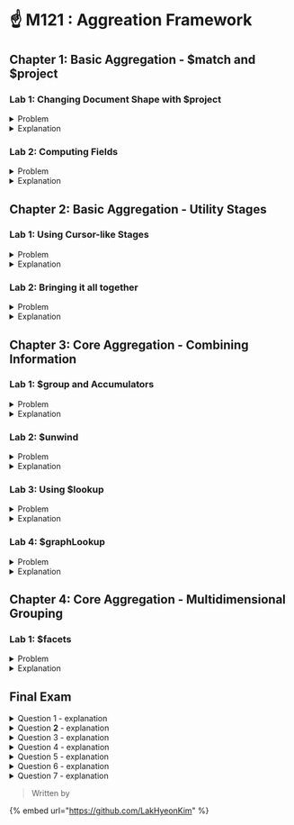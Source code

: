 # ☝ M121 : Aggreation Framework

## Chapter 1: Basic Aggregation - $match and $project

### Lab 1: Changing Document Shape with $project

<details>

<summary>Problem</summary>

Our first movie night was a success. Unfortunately, our ISP called to let us know we're close to our bandwidth quota, but we need another movie recommendation!

Using the same $match stage from the previous lab, add a $project stage to only display the title and film rating (title and rated fields).

* Assign the results to a variable called pipeline.

```javascript
var pipeline = [{ $match: {. . .} }, { $project: { . . . } }]
```

* Load validateLab2.js which was included in the same handout as validateLab1.js and execute validateLab2(pipeline)?

```javascript
load('./validateLab2.js')
```

* And run the validateLab2 validation method

```javascript
validateLab2(pipeline)
```

What is the answer?

</details>

<details>

<summary>Explanation</summary>

<mark style="color:green;">**15**</mark>

Remember that when using $project to be selective on which fields you pass further, the only field you must specify to remove is \_id. When you specify a field to retain (title: 1), $project assumes that all other fields you haven't specified to retain should be removed.

```javascript
var pipeline = [
  {
    $match: {
      "imdb.rating": { $gte: 7 },
      genres: { $nin: [ "Crime", "Horror" ] } ,
      rated: { $in: ["PG", "G" ] },
      languages: { $all: [ "English", "Japanese" ] }
    }
  },
  {
    $project: { _id: 0, title: 1, "rated": 1 }
  }
]
```

</details>



### Lab 2: Computing Fields

<details>

<summary>Problem</summary>

Our movies dataset has a lot of different documents, some with more convoluted titles than others. If we'd like to analyze our collection to find movie titles that are composed of only one word, we **could** fetch all the movies in the dataset and do some processing in a client application, but the Aggregation Framework allows us to do this on the server!

Using the Aggregation Framework, find a count of the number of movies that have a title composed of one word. To clarify, "Cinderella" and "3-25" should count, where as "Cast Away" would not.

Make sure you look into the [_$split_ String expression ](https://docs.mongodb.com/manual/meta/aggregation-quick-reference/#string-expressions)and the [_$size_ Array expression](https://docs.mongodb.com/manual/meta/aggregation-quick-reference/#array-expressions)

To get the count, you can append itcount() to the end of your pipeline

```javascript
db.movies.aggregate([...]).itcount()
```

</details>

<details>

<summary>Explanation</summary>

<mark style="color:green;">**8066**</mark>

```javascript
db.movies.aggregate([
  {
    $match: {
      title: {
        $type: "string"
      }
    }
  },
  {
    $project: {
      title: { $split: ["$title", " "] },
      _id: 0
    }
  },
  {
    $match: {
      title: { $size: 1 }
    }
  }
]).itcount()
```

We begin with a $match stage, ensuring that we only allow movies where the title is a string

```javascript
db.movies.aggregate([
  {
    $match: {
      title: {
        $type: "string"
      }
    }
  },
```

Next is our $project stage, splitting the title on spaces. This creates an array of strings

```javascript
{
  $project: {
    title: { $split: ["$title", " "] },
    _id: 0
  }
},
```

We use another $match stage to filter down to documents that only have one element in the newly computed title field, and use itcount() to get a count

```javascript
  {
    $match: {
      title: { $size: 1 }
    }
  }
]).itcount()
```

</details>



## Chapter 2: Basic Aggregation - Utility Stages

### Lab 1: Using Cursor-like Stages

<details>

<summary>Problem</summary>

MongoDB has another movie night scheduled. This time, we polled employees for their favorite actress or actor, and got these results

```javascript
favorites = [
  "Sandra Bullock",
  "Tom Hanks",
  "Julia Roberts",
  "Kevin Spacey",
  "George Clooney"]
```

For movies released in the **USA** with a tomatoes.viewer.rating greater than or equal to 3, calculate a new field called num\_favs that represets how many **favorites** appear in the cast field of the movie.

Sort your results by num\_favs, tomatoes.viewer.rating, and title, all in descending order.

What is the title of the **25th** film in the aggregation result?

</details>

<details>

<summary>Explanation</summary>

<mark style="color:green;">**The Heat**</mark>

```javascript
var favorites = [
  "Sandra Bullock",
  "Tom Hanks",
  "Julia Roberts",
  "Kevin Spacey",
  "George Clooney"]

db.movies.aggregate([
  {
    $match: {
      "tomatoes.viewer.rating": { $gte: 3 },
      countries: "USA",
      cast: {
        $in: favorites
      }
    }
  },
  {
    $project: {
      _id: 0,
      title: 1,
      "tomatoes.viewer.rating": 1,
      num_favs: {
        $size: {
          $setIntersection: [
            "$cast",
            favorites
          ]
        }
      }
    }
  },
  {
    $sort: { num_favs: -1, "tomatoes.viewer.rating": -1, title: -1 }
  },
  {
    $skip: 24
  },
  {
    $limit: 1
  }
])
```

We store our favorites in a variable for easy reference within the pipeline

```javascript
var favorites = [
 "Sandra Bullock",
 "Tom Hanks",
 "Julia Roberts",
 "Kevin Spacey",
 "George Clooney"]
```

We start by matching films that include at least one of our favorites in their cast

```javascript
{
  $match: {
    "tomatoes.viewer.rating": { $gte: 3 },
    countries: "USA",
    cast: {
      $in: favorites
    }
  }
}
```

Then, we will be projecting the num\_favs value by calculating the $size of the array intersection, between the given set of favorites and the film cast:

```javascript
{
  $project: {
    _id: 0,
    title: 1,
    "tomatoes.viewer.rating": 1,
    starPower: {
      $size: {
        $setIntersection: favorites
      }
    }
  }
}
```

After that, we call the $sort stage and $skip + $limit in the result to the element requested:

```javascript
  {
    $sort: { num_favs: -1, "tomatoes.viewer.rating": -1, title: -1 }
  },
  {
    $skip: 24
  },
  {
    $limit: 1
  }
])
```

</details>

###

### Lab 2: Bringing it all together

<details>

<summary>Problem</summary>

Calculate an average rating for each movie in our collection where English is an available language, the minimum imdb.rating is at least 1, the minimum imdb.votes is at least 1, and it was released in **1990** or after. You'll be required to [rescale (or _normalize_) ](https://en.wikipedia.org/wiki/Feature\_scaling)imdb.votes. The formula to rescale imdb.votes and calculate normalized\_rating is included as a handout.

What film has the lowest normalized\_rating?

</details>

<details>

<summary>Explanation</summary>

<mark style="color:green;">**The Christmas Tree**</mark>

One possible solution is below.

```javascript
db.movies.aggregate([
  {
    $match: {
      year: { $gte: 1990 },
      languages: { $in: ["English"] },
      "imdb.votes": { $gte: 1 },
      "imdb.rating": { $gte: 1 }
    }
  },
  {
    $project: {
      _id: 0,
      title: 1,
      "imdb.rating": 1,
      "imdb.votes": 1,
      normalized_rating: {
        $avg: [
          "$imdb.rating",
          {
            $add: [
              1,
              {
                $multiply: [
                  9,
                  {
                    $divide: [
                      { $subtract: ["$imdb.votes", 5] },
                      { $subtract: [1521105, 5] }
                    ]
                  }
                ]
              }
            ]
          }
        ]
      }
    }
  },
  { $sort: { normalized_rating: 1 } },
  { $limit: 1 }
])
```

We start by applying the $match filtering:

```javascript
{
  $match: {
    year: { $gte: 1990 },
    languages: { $in: ["English"] },
    "imdb.votes": { $gte: 1 },
    "imdb.rating": { $gte: 1 }
  }
}
```

And within the $project stage we apply the scaling and normalizating calculations:

```javascript
{
  $project: {
    _id: 0,
    title: 1,
    "imdb.rating": 1,
    "imdb.votes": 1,
    normalized_rating: {
      $avg: [
        "$imdb.rating",
        {
          $add: [
            1,
            {
              $multiply: [
                9,
                {
                  $divide: [
                    { $subtract: ["$imdb.votes", 5] },
                    { $subtract: [1521105, 5] }
                  ]
                }
              ]
            }
          ]
        }
      ]
    }
  }
},
```

in a new computed field normalized\_rating.

The first element of the result, after sorting by normalized\_rating is **The Christmas Tree**, the expected correct answer.

</details>



## Chapter 3: Core Aggregation - Combining Information

### Lab 1: $group and Accumulators

<details>

<summary>Problem</summary>

In the last lab, we calculated a normalized rating that required us to know what the minimum and maximum values for imdb.votes were. These values were found using the $group stage!

For all films that won at least 1 Oscar, calculate the standard deviation, highest, lowest, and average imdb.rating. Use the **sample** standard deviation expression.

**HINT** - All movies in the collection that won an Oscar begin with a string resembling one of the following in their awards field

```
Won 13 Oscars
Won 1 Oscar
```

Select the correct answer from the choices below. Numbers are truncated to 4 decimal places.

</details>

<details>

<summary>Explanation</summary>

```javascript
{ 
  "highest_rating" : 9.2, 
  "lowest_rating" : 4.5, 
  "average_rating" : 7.5270, 
  "deviation" : 0.5988 
}
```

```javascript
db.movies.aggregate([
  {
    $match: {
      awards: /Won \d{1,2} Oscars?/
    }
  },
  {
    $group: {
      _id: null,
      highest_rating: { $max: "$imdb.rating" },
      lowest_rating: { $min: "$imdb.rating" },
      average_rating: { $avg: "$imdb.rating" },
      deviation: { $stdDevSamp: "$imdb.rating" }
    }
  }
])
```

We start by applying the now familiar $match filtering, searching documents for the appropriate text stating they won an Oscar

```javascript
{
  $match: {
    awards: /Won \d{1,2} Oscars?/
  }
},
```

Next, we have our $group stage. By convention, we group all documents together by specifying null\` to \`\`\_id. We use the [group accumulators ](https://docs.mongodb.com/manual/reference/operator/aggregation-group/#group-accumulator-operators)$min, $max, $avg, and $stdDevSamp to get our results

```javascript
{
  $group: {
    _id: null,
    highest_rating: { $max: "$imdb.rating" },
    lowest_rating: { $min: "$imdb.rating" },
    average_rating: { $avg: "$imdb.rating" },
    deviation: { $stdDevSamp: "$imdb.rating" }
  }
}
```

</details>



### Lab 2: $unwind

<details>

<summary>Problem</summary>

Let's use our increasing knowledge of the Aggregation Framework to explore our movies collection in more detail. We'd like to calculate how many movies every **cast** member has been in and get an average imdb.rating for each cast member.

What is the name, number of movies, and average rating (truncated to one decimal) for the cast member that has been in the most number of movies with **English** as an available language?

Provide the input in the following order and format

```javascript
{ "_id": "First Last", "numFilms": 1, "average": 1.1 }
```

</details>

<details>

<summary>Explanation</summary>

<mark style="color:green;">`{ "_id" : "John Wayne", "numFilms" : 107, "average" : 6.4 }`</mark>



The solution we used is below.

```javascript
db.movies.aggregate([
  {
    $match: {
      languages: "English"
    }
  },
  {
    $project: { _id: 0, cast: 1, "imdb.rating": 1 }
  },
  {
    $unwind: "$cast"
  },
  {
    $group: {
      _id: "$cast",
      numFilms: { $sum: 1 },
      average: { $avg: "$imdb.rating" }
    }
  },
  {
    $project: {
      numFilms: 1,
      average: {
        $divide: [{ $trunc: { $multiply: ["$average", 10] } }, 10]
      }
    }
  },
  {
    $sort: { numFilms: -1 }
  },
  {
    $limit: 1
  }
])
```

We start with a familiar $match stage, looking for movies that include "English" as a language

```javascript
{
  $match: {
    languages: "English"
  }
},
```

Next, we use a $project stage, keeping only the data necessary for the aggregation stages that follow

```javascript
{
  $project: { _id: 0, cast: 1, "imdb.rating": 1 }
}
```

$unwind follows next, extracting every entry in the **cast** array and creating a document for each one

```javascript
{
  $unwind: "$cast"
}
```

Our $group stage groups cast members together by their name, totals the number of documents, and gets the average **imdb.rating**

```javascript
{
  $group: {
    _id: "$cast",
    numFilms: { $sum: 1 },
    average: { $avg: "$imdb.rating" }
  }
}
```

We then use a $project stage to truncate the imdb.rating to one decimal. This is done by first multiplying by 10, truncating the number, then dividing by 10

```javascript
{
  $project: {
    numFilms: 1,
    average: {
      $divide: [
        { $trunc: { $multiply: ["$average", 10] } }
        , 10
      ]
    }
  }
}
```

Lastly, we $sort in descending order so the result with the greatest number of movies comes first, and then $limit our result to 1 document, giving the expected answer

```javascript
{ "_id" : "John Wayne", "numFilms" : 107, "average" : 6.4 }
```

</details>



### Lab 3: Using $lookup

<details>

<summary>Problem</summary>

Which alliance from air\_alliances flies the most **routes** with either a Boeing 747 or an Airbus A380 (abbreviated 747 and 380 in air\_routes)?

</details>

<details>

<summary>Explanation</summary>

<mark style="color:green;">**SkyTeam**</mark>

```javascript
db.air_routes.aggregate([
  {
    $match: {
      airplane: /747|380/
    }
  },
  {
    $lookup: {
      from: "air_alliances",
      foreignField: "airlines",
      localField: "airline.name",
      as: "alliance"
    }
  },
  {
    $unwind: "$alliance"
  },
  {
    $group: {
      _id: "$alliance.name",
      count: { $sum: 1 }
    }
  },
  {
    $sort: { count: -1 }
  }
])
```

We begin by aggregating over our air\_routes collection to allow for filtering of documents containing the string "747" or "380". If we started from air\_alliances we would have to do this **after** the lookup!

```javascript
{
  $match: {
    airplane: /747|380/
  }
},
```

Next, we use the $lookup stage to match documents from air\_alliances on the value of their airlines field against the current document's airline.name field

```javascript
{
  $lookup: {
    from: "air_alliances",
    foreignField: "airlines",
    localField: "airline.name",
    as: "alliance"
  }
},
```

We then use $unwind on the alliance field we created in $lookup, creating a document with each entry in alliance

```javascript
{
  $unwind: "$alliance"
},
```

We end with a $group and $sort stage, grouping on the name of the alliance and counting how many times it appeared

```javascript
{
  $group: {
    _id: "$alliance.name",
    count: { $sum: 1 }
  }
},
{
  $sort: { count: -1 }
}
```

This produces the following output

```javascript
{ "_id" : "SkyTeam", "count" : 16 }
{ "_id" : "OneWorld", "count" : 15 }
{ "_id" : "Star Alliance", "count" : 11 }
```

</details>



### Lab 4: $graphLookup

<details>

<summary>Problem</summary>

Now that you have been introduced to $graphLookup, let's use it to solve an interesting need. You are working for a travel agency and would like to find routes for a client! For this exercise, we'll be using the **air\_airlines**, **air\_alliances**, and **air\_routes** collections in the **aggregations** database.

*   The **air\_airlines** collection will use the following schema:

    ```javascript
    {
        "_id" : ObjectId("56e9b497732b6122f8790280"),
        "airline" : 4,
        "name" : "2 Sqn No 1 Elementary Flying Training School",
        "alias" : "",
        "iata" : "WYT",
        "icao" : "",
        "active" : "N",
        "country" : "United Kingdom",
        "base" : "HGH"
    }
    ```
*   The **air\_routes** collection will use this schema:

    ```javascript
    {
        "_id" : ObjectId("56e9b39b732b6122f877fa31"),
        "airline" : {
                "id" : 410,
                "name" : "Aerocondor",
                "alias" : "2B",
                "iata" : "ARD"
        },
        "src_airport" : "CEK",
        "dst_airport" : "KZN",
        "codeshare" : "",
        "stops" : 0,
        "airplane" : "CR2"
    }
    ```
*   Finally, the **air\_alliances** collection will show the airlines that are in each alliance, with this schema:

    ```javascript
    {
        "_id" : ObjectId("581288b9f374076da2e36fe5"),
        "name" : "Star Alliance",
        "airlines" : [
                "Air Canada",
                "Adria Airways",
                "Avianca",
                "Scandinavian Airlines",
                "All Nippon Airways",
                "Brussels Airlines",
                "Shenzhen Airlines",
                "Air China",
                "Air New Zealand",
                "Asiana Airlines",
                "Copa Airlines",
                "Croatia Airlines",
                "EgyptAir",
                "TAP Portugal",
                "United Airlines",
                "Turkish Airlines",
                "Swiss International Air Lines",
                "Lufthansa",
                "EVA Air",
                "South African Airways",
                "Singapore Airlines"
        ]
    }
    ```

Determine the approach that satisfies the following question in the most efficient manner:

Find the list of all possible distinct destinations, with at most one layover, departing from the base airports of airlines from Germany, Spain or Canada that are part of the "OneWorld" alliance. Include both the destination and which airline services that location. As a small hint, you should find **158** destinations.

Select the correct pipeline from the following set of options:

</details>

<details>

<summary>Explanation</summary>

```javascript
db.air_alliances.aggregate([{
  $match: { name: "OneWorld" }
}, {
  $graphLookup: {
    startWith: "$airlines",
    from: "air_airlines",
    connectFromField: "name",
    connectToField: "name",
    as: "airlines",
    maxDepth: 0,
    restrictSearchWithMatch: {
      country: { $in: ["Germany", "Spain", "Canada"] }
    }
  }
}, {
  $graphLookup: {
    startWith: "$airlines.base",
    from: "air_routes",
    connectFromField: "dst_airport",
    connectToField: "src_airport",
    as: "connections",
    maxDepth: 1
  }
}, {
  $project: {
    validAirlines: "$airlines.name",
    "connections.dst_airport": 1,
    "connections.airline.name": 1
  }
},
{ $unwind: "$connections" },
{
  $project: {
    isValid: { $in: ["$connections.airline.name", "$validAirlines"] },
    "connections.dst_airport": 1
  }
},
{ $match: { isValid: true } },
{ $group: { _id: "$connections.dst_airport" } }
])
```

For this lab the correct answer would be

```javascript
db.air_alliances.aggregate([
  {
    $match: { name: "OneWorld" }
  },
  {
    $graphLookup: {
      startWith: "$airlines",
      from: "air_airlines",
      connectFromField: "name",
      connectToField: "name",
      as: "airlines",
      maxDepth: 0,
      restrictSearchWithMatch: {
        country: { $in: ["Germany", "Spain", "Canada"] }
      }
    }
  },
  {
    $graphLookup: {
      startWith: "$airlines.base",
      from: "air_routes",
      connectFromField: "dst_airport",
      connectToField: "src_airport",
      as: "connections",
      maxDepth: 1
    }
  },
  {
    $project: {
      validAirlines: "$airlines.name",
      "connections.dst_airport": 1,
      "connections.airline.name": 1
    }
  },
  { $unwind: "$connections" },
  {
    $project: {
      isValid: {
        $in: ["$connections.airline.name", "$validAirlines"]
      },
      "connections.dst_airport": 1
    }
  },
  { $match: { isValid: true } },
  {
    $group: {
      _id: "$connections.dst_airport"
    }
  }
])
```

This pipeline takes the most selective collection first, **air\_alliances**, matching the document refering to the _OneWorld_ alliance.

```javascript
db.air_alliances.aggregate([
{
  $match: { name: "OneWorld" }
}
```

It then iterates, with maxDepth 0 on the **air\_airlines** collection to collect the details on the airlines, specially their base airport, but restricting that $lookup to airlines of the requested countries _\[Spain, Germany, Canada]_, using restrictSearchWithMatch.

```javascript
{
  $graphLookup: {
    startWith: "$airlines",
    from: "air_airlines",
    connectFromField: "name",
    connectToField: "name",
    as: "airlines",
    maxDepth: 0,
    restrictSearchWithMatch: {
      country: { $in: ["Germany", "Spain", "Canada"] }
    }
  }
}
```

We then iterate over all routes up to maximum of one layover by setting our maxDepth to 1. We find all possible destinations when departing from the _base_ airport of each carrier by specify **$airlines.base** in startWith

```javascript
{
  $graphLookup: {
    startWith: "$airlines.base",
    from: "air_routes",
    connectFromField: "dst_airport",
    connectToField: "src_airport",
    as: "connections",
    maxDepth: 1
  }
}
```

We now have a document with a field named **connections** that is an array of all routes that are within 1 layover. We use a $project here to remove unnecessary information from the documents. We also need to include information about valid airlines that match our initial restriction and the name of the current airline.

```javascript
{
  $project: {
    validAirlines: "$airlines.name",
    "connections.dst_airport": 1,
    "connections.airline.name": 1
  }
}
```

After this, we'll unwind our **connections** array, and then use $project to add a field representing whether this particular route is valid, meaning it is a route flown by one of our desired carriers.

```javascript
{ $unwind: "$connections" },
{
  $project: {
    isValid: {
      $in: ["$connections.airline.name", "$validAirlines"]
    },
    "connections.dst_airport": 1
  }
}
```

Lastly, we use $match to filter out invalid routes, and then $group them on the destination.

```javascript
{ $match: { isValid: true } },
{
  $group: {
    _id: "$connections.dst_airport"
  }
}
```

An important aspect to this pipeline is that the first $graphLookup will act as a regular $lookup since we are setting a maxDepth to zero. The reason why we are taking this approach is due to the match restriction that $graphLookup allows, which can make this stage more efficient. Think back to the earlier lab on $lookup, can you think of a way to simplify the aggregation using $graphLookup instead?

</details>



## Chapter 4: Core Aggregation - Multidimensional Grouping

### Lab 1: $facets

<details>

<summary>Problem</summary>

How many movies are in both the top ten highest rated movies according to the imdb.rating and the metacritic fields? We should get these results with exactly one access to the database.

**Hint:** What is the _intersection_?

</details>

<details>

<summary>Explanation</summary>

<mark style="color:green;">**1**</mark>

The solution we used follows, following the requirement that we use only one database access

```javascript
db.movies.aggregate([
  {
    $match: {
      metacritic: { $gte: 0 },
      "imdb.rating": { $gte: 0 }
    }
  },
  {
    $project: {
      _id: 0,
      metacritic: 1,
      imdb: 1,
      title: 1
    }
  },
  {
    $facet: {
      top_metacritic: [
        {
          $sort: {
            metacritic: -1,
            title: 1
          }
        },
        {
          $limit: 10
        },
        {
          $project: {
            title: 1
          }
        }
      ],
      top_imdb: [
        {
          $sort: {
            "imdb.rating": -1,
            title: 1
          }
        },
        {
          $limit: 10
        },
        {
          $project: {
            title: 1
          }
        }
      ]
    }
  },
  {
    $project: {
      movies_in_both: {
        $setIntersection: ["$top_metacritic", "$top_imdb"]
      }
    }
  }
])
```

We begin with a $match and $project stage to only look at documents with the relevant fields, and project away needless information

```javascript
{
  $match: {
    metacritic: { $gte: 0 },
    "imdb.rating": { $gte: 0 }
  }
},
{
  $project: {
    _id: 0,
    metacritic: 1,
    imdb: 1,
    title: 1
  }
},
```

Next follows our $facet stage. Within each facet, we need sort in descending order for metacritic and imdb.ratting and ascending for title, limit to 10 documents, then only retain the title

```javascript
{
  $facet: {
    top_metacritic: [
      {
        $sort: {
          metacritic: -1,
          title: 1
        }
      },
      {
        $limit: 10
      },
      {
        $project: {
          title: 1
        }
      }
    ],
    top_imdb: [
      {
        $sort: {
          "imdb.rating": -1,
          title: 1
        }
      },
      {
        $limit: 10
      },
      {
        $project: { title: 1 }
      }
    ]
  }
},
```

Lastly, we use a $project stage to find the intersection of top\_metacritic and top\_imdb, producing the titles of movies in both categories

```javascript
{
  $project: {
    movies_in_both: {
      $setIntersection: ["$top_metacritic", "$top_imdb"]
    }
  }
}
```

This results in the following output

```javascript
{ "movies_in_both" : [ { "title" : "The Godfather" } ] }
```



</details>



## Final Exam

<details>

<summary>Question 1 - explanation</summary>

The correct statements are the following:

* **Pipeline 3** fails because $indexStats must be the first stage in a pipeline and may not be used within a $facet

$indexStats must be the first stage in an aggregation pipeline and cannot be used within a $facet stage.

* **Pipeline 1** fails since $out is required to be the last stage of the pipeline

$out is required to be the last stage of the pipeline.

* **Pipeline 2** is incorrect because $geoNear needs to be the first stage of our pipeline

$geoNear is required to be the first stage of a pipeline.

All other statements are incorrect.

</details>

<details>

<summary>Question <strong>2</strong> - explanation</summary>

The correct answers are the following:

* **Pipeline 1** is incorrect because you cannot use an accumulator expression on $match stage.

We cannot use accumulator expressions within $match. Only query expressions are allowed within $match

* **Pipeline 3** is correct and will execute with no error

This is correct. Although we may argue that $ROOT variable is totally unnecessary, since \_id field will be projected by default from the first $project stage of this pipeline, there are no observable errors with the use of this expression variable

* **Pipeline 2** fails because $divide operator only supports numeric types

This is true, $divide operator will only supports expressions that represent numeric value types.

All the other statements are not true.

</details>

<details>

<summary>Question 3 - explanation</summary>

The correct pipeline is the following:

```javascript
var pipeline = [{
    "$project": {
      "surname_capital": { "$substr": [{"$arrayElemAt": [ {"$split": [ "$name", " " ] }, 1]}, 0, 1 ] },
      "name_size": {  "$add" : [{"$strLenCP": "$name"}, -1]},
      "name": 1
    }
  },
  {
    "$group": {
      "_id": "$name_size",
      "word": { "$push": "$surname_capital" },
      "names": {"$push": "$name"}
    }
  },
  {
    "$project": {
      "word": {
        "$reduce": {
          "input": "$word",
          "initialValue": "",
          "in": { "$concat": ["$$value", "$$this"] }
        }
      },
      "names": 1
    }
  },
  {
    "$sort": { "_id": 1}
  }
]
```

For this lab we picked the first letter of each person surname, surname\_capital, by splitting the name into an array

```javascript
{"$split": [ "$name", " " ] }
```

And by gathering the first letter of the surname using $substr and $arrayElemAt:

```javascript
{ "$substr": [{"$arrayElemAt": [ {"$split": [ "$name", " " ] }, 1]}, 0, 1 ] }
```

We've also captured the number of all alphanumeric characters of the name field, except " ":

```javascript
"name_size": {  "$add" : [{"$strLenCP": "$name"}, -1]}
```

After grouping all first capital letters into word array, and all name into names values by the name\_size:

```javascript
{
  "$group": {
    "_id": "$name_size",
    "word": { "$push": "$surname_capital" },
    "names": {"$push": "$name"}
  }
},
```

We then $reduced the resulting word array into a single string:

```javascript
{
  "$project": {
    "word": {
      "$reduce": {
        "input": "$word",
        "initialValue": "",
        "in": { "$concat": ["$$value", "$$this"] }
      }
    },
    "names": 1
  }
}

And finally sort the result:
```

```javascript
{
  "$sort": { "_id": 1}
}
```

</details>

<details>

<summary>Question 4 - explanation</summary>

The following options are not true:

* a $multiply expression takes a document as input, not an array.

This is not true, a $multiply expression does take as input an array of expressions.

* a $type expression does not take a string as its value; only the BSON numeric values can be specified to identify the types.

We can use either the numeric BSON representation, as well as a string alias to evaluate a field type.

* $sortByCount cannot be used within $facet stage.

$facet does accept $sortByCount as a sub-pipeline stage.

The correct answers, that reflect problems with the pipeline, are the following:

* can not nest a $facet stage as a sub-pipeline.

This is correct. $facet does not accept all sub-pipelines that include other $facet stages

* facet\_2 uses the output of a parallel sub-pipeline, facet\_1, to compute an expression

Each sub-pipeline are completely independent of one another. The output of one sub-pipeline cannot be used as the input for different sub-pipelines.

</details>

<details>

<summary>Question 5 - explanation</summary>

The correct answer is the following:

```javascript
var pipeline = [
    {"$match": { "country": "USA"}},
    {"$addFields": { "mean": {"$avg": "$sunnydays"}}},
    {"$match": { "mean": {"$gte": 220}, "sunnydays": {"$not": {"$lt": 200 }}}},
    {"$sort": {"city": 1}}
]
```

In this case, we try to remove as much data as possible upfront, all cities not matching the right country, using the available index.

We then calculate the mean number of sunny days.

The $match stage then filters out documents where the mean isn't greater than or equal to 220, and there are no entries in the **sunnydays** vector less than 200.

We are left with a sort in memory, however the number should be small enough to not take much resources. There are 285 cities with 100,000 habitants in the USA, and some are likely not to match the number of sunny days criteria.

Another answer provides the desired results, but will not improve the performance as much:

```javascript
var pipeline = [
  {"$sort": {"city": 1}},
  {"$addFields": { "min": {"$min": "$sunnydays"}}},
  {"$addFields": { "mean": {"$avg": "$sunnydays" }}},
  {"$match": { "country": "USA", "min": {"$gte": 200}, "mean": {"$gte": 220}}}
]
```

The above approach uses the index to sort, however it performs an unnecessary calculation to get the minimum value within **sunnydays**. Because the $match stage did not come prior to these $addFields stages, all source documents will pass through them, a wasteful computation.

The pipeline:

```javascript
var pipeline = [
    {"$sort": {"city": 1}},
    {"$addFields": { "min": {"$min": "$sunnydays"}}},
    {"$match": { "country": "USA", "min": {"$gte": 200}}}
]
```

does not satisfy the query requirements.

The last 2 queries are doing a $match on mean before it is calculated, making them also invalid.

</details>

<details>

<summary>Question 6 - explanation</summary>

The correct answer is:

```javascript
var pipeline = [
  {
    "$sort": {"name": 1}
  },
  {
    "$project": {"name":1,
    "phone": {
      "$concat": [
        {"$arrayElemAt": [{"$split": ["$phone", " "]}, 0]} ,
        "*********"  ]
      },
    "ssn": {
      "$concat": [
        "********",
        {"$arrayElemAt": [{"$split": ["$ssn", "-"]}, 2]}
      ]
    }
  }
}
];
db.createView("people_contacts", "people", pipeline);
```

**people\_contacts** view was created using an initial $sort stage. We can see this when comparing the find results between **people** collection and the view.

After sorting the results the **people\_contacts** presents the documents with two computed (redacted) fields, phone and ssn.

```javascript
{
  "$project": {"name":1,
  "phone": {
    "$concat": [
      {"$arrayElemAt": [{"$split": ["$phone", " "]}, 0]} ,
      "*********"  ]
    },
  "ssn": {
    "$concat": [
      "********",
      {"$arrayElemAt": [{"$split": ["$ssn", "-"]}, 2]}
    ]
  }
}
```

And finally, to create the view using command createView

```javascript
db.createView("people_contacts", "people", pipeline);
```

All other options are incorrect, either because they do not use the correct pipeline or due to the fact that the view creation command is incorrect.

</details>

<details>

<summary>Question 7 - explanation</summary>

The correct answer is **OneWorld, with 5 carriers**

A pipeline that can be used to get these results is

```javascript
db.air_routes.aggregate([
  {
    $match: {
      src_airport: { $in: ["LHR", "JFK"] },
      dst_airport: { $in: ["LHR", "JFK"] }
    }
  },
  {
    $lookup: {
      from: "air_alliances",
      foreignField: "airlines",
      localField: "airline.name",
      as: "alliance"
    }
  },
  {
    $match: { alliance: { $ne: [] } }
  },
  {
    $addFields: {
      alliance: { $arrayElemAt: ["$alliance.name", 0] }
    }
  },
  {
    $group: {
      _id: "$airline.id",
      alliance: { $first: "$alliance" }
    }
  },
  {
    $sortByCount: "$alliance"
  }
])
```

We begin with a $match stage and fetch routes that originate or end at either **LHR** and **JFK**

```javascript
{
  $match: {
    src_airport: { $in: ["LHR", "JFK"] },
    dst_airport: { $in: ["LHR", "JFK"] }
  }
},
```

We then $lookup into the air\_alliances collection, matching member airline names in the airlines field to the local airline.name field in the route

```javascript
{
  $lookup: {
    from: "air_alliances",
    foreignField: "airlines",
    localField: "airline.name",
    as: "alliance"
  }
},
```

We follow with a $match stage to remove routes that are not members of an alliance. We use $addFields to cast just the name of the alliance and extract a single element in one go

```javascript
{
  $addFields: {
    alliance: { $arrayElemAt: ["$alliance.name", 0] }
  }
},
```

Lastly, we $group on the airline.id, since we don't want to count the same airline twice. We take the $first alliance name to avoid duplicates. Then, we use $sortByCount to get our answer from the results

```javascript
{
  $group: {
    _id: "$airline.id",
    alliance: { $first: "$alliance" }
  }
},
{
  $sortByCount: "$alliance"
}
```

This produces the following output

```javascript
{ "_id": "OneWorld", "count": 5 }
{ "_id": "SkyTeam", "count": 2 }
```

</details>



> Written by

{% embed url="https://github.com/LakHyeonKim" %}

